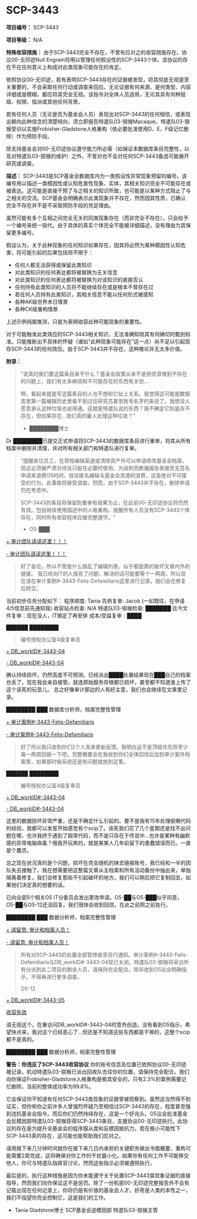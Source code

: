 # SCP-3443
                        


**项目编号：** SCP-3443

**项目等级：** N/A

**特殊收容措施：** 由于SCP-3443完全不存在，不曾有应对之的收容措施存在。协议00-无印迹Null Engram将用以管理任何假设性的SCP-3443个体。该协议的存在不在任何意义上构成对此类现象可能存在的肯定。

依照协议00-无印迹，若有表明SCP-3443存在的证据被发现，将其彻底无视是至关重要的，不会采取任何行动或调查来回应。无论证据有何来源、是何类型、内容详细或是模糊，都应将其完全无视。该指令对全体人员适用，无论其具有何种层级、权限、指派或其他任何背景。

若有任何人员（无论是否为基金会人员）表现出对SCP-3443的任何相信，或表现出朝向此种信念的清楚倾向，须立即报告特遣队03-猕猴Macaque。特遣队03-猕猴受训以实施Frobisher-Gladstone人格重构（依必要批准使用D、E、F级记忆删除）作为预防手段。

除支持基金会对00-无印迹协议遵守能力所必需（如保证本数据库条目完整性，以及对特遣队03-猕猴的维护）之外，不曾对也不会对任何SCP-3443备选可能展开研究或调查。

**描述：** SCP-3443是SCP基金会数据库内为一类假设性异常现象预留的编号。该编号用以描述一类模因性或认知危害性现象、实体，其相关知识完全不可能存在或被表达。这可能是直接干预了与之相关的知识所致，也可能是以某种方式阻止了与之相关的交流。SCP基金会明确表示此类现象并不存在，然而因其性质，已确认完全不存在并不是不采取预防手段的充足理由。

虽然可能有多个互相之间完全无关的同类现象存在（而非完全不存在），只会给予一个编号来统一指代。由于具体的真实个体完全不能被详细描述，没有理由为其保留更多编号。

假设认为，关于此种现象的任何知识如果存在，因其将必然为某种模因性认知危害，将可能引起的后果包括但不限于：

- 任何人都无法获得或保留此类知识
- 对此类知识的任何表达都将被替换为无关信息
- 对此类知识的任何表达都将被替换为对该知识的直接否认
- 任何持有此类知识的人员将不能继续存在或是根本不曾存在过
- 若任何人员持有此类知识，其相关信息不能以任何形式被感知
- 各种AK级世界末日情景
- 各种CK级重构情景

上述示例纯属推测，只是为表明收容此种可能现象的重要性。

对于可能触发此类效应的SCP-3443相关知识，无法准确知晓其有何确切的甄别标准。只能推断出不具体的怀疑（诸如“此种现象可能存在”这一点）尚不足以引起现存SCP-3443的任何效应。由于SCP-3443并不存在，这种推论并无太多价值。

**附录：** 


> "说真的我们要这篇条目来干什么？基金会政策从来不是把资源堆到不存在的问题上，我们有太多麻烦和不可能存在的东西有关但…
> 
> 啊，看起来就是写这篇条目的人也不想和它扯上关系。我觉得这可能是数据库里第一篇编辑历史里看不到过往研究员甚至账号名字的条目了。我想没人愿意承认这种垃圾也说得通。这就是特遣队说的东西？我不确定它到底存不存在，但如果存在…我们真的雇人处理这种垃圾？"
> 
> - ████████博士
> 

Dr ████████已提交正式申请将SCP-3443的数据库条目进行重审，将其从所有档案中删除并清理，并对所有相关部门和特遣队进行复审。


> "提醒各位员工，在常规编辑渠道或清除资产外可以申请修改基金会档案，但这必须被严肃对待且只能在必要时使用。为讽刺而欺骗报告表接受无签名申请来浪费O5时间，投诉匿名编辑与基金会资源的浪费，这是绝对不可接受的行为。此事故将接受调查。然而，由于SCP-3443并不存在，删除申请仍在考虑中。
> 
> SCP-3443的条目将保留到重审有结果为止，在此前00-无印迹协议将仍然有效。包括继续使用描述中的人格重构。提醒所有人员没有SCP-3443个体存在，同时所有收容程序应被完整遵守。"
> 
> - O5-███
> 


<a shape='rect' class='collapsible-block-link' href='javascript:;'>+&#160;&#23457;&#35745;&#22242;&#38431;&#35831;&#35835;&#36825;&#37324;&#65281;&#65281;&#65281;</a>

<a shape='rect' class='collapsible-block-link' href='javascript:;'>-&#160;&#23457;&#35745;&#22242;&#38431;&#35831;&#35835;&#36825;&#37324;&#65281;&#65281;&#65281;</a>


> 好了各位，所以不管是什么搞乱了编辑列表，似乎都是靠的破坏文章内外的链接。
我已经向IT的人报告了问题，解决的话可能要等个一两周，所以现在请在审计案例#-3443-Felis-Defamiliaris这里进行记录。我们会在修复后转交。

当前初步任务分配如下：
程序顺度: Tania
先例复审: Jacob (一如既往，在申请4/5信息前先通知我)
收容站点检查: N/A
特遣队03-猕猴检查: ███████
迄今文件复审：现在没人，IT搞定了再安排
成本/受益复审：████
> 
> 
██████ ████████
> 
> 编号授权办公室4级复审员
> 





<a shape='rect' class='collapsible-block-link' href='javascript:;'>+&#160;DB_workID#-3443-04</a>

<a shape='rect' class='collapsible-block-link' href='javascript:;'>-&#160;DB_workID#-3443-04</a>

确认持续损坏，仍然高度不可预测。已经派出████处置结果现在███自己的档案也丢了，现在我会亲自接管。就连原始服务存根都已损坏，甚至都不知道谁上传了这个该死的玩意儿。
总之好像审计那边的人有好主意，我们也会继续在文章里记录。

████████ ███
数据库分析师，档案完整性管理





<a shape='rect' class='collapsible-block-link' href='javascript:;'>+&#160;&#23457;&#35745;&#26696;&#20363;#-3443-Felis-Defamiliaris</a>

<a shape='rect' class='collapsible-block-link' href='javascript:;'>-&#160;&#23457;&#35745;&#26696;&#20363;#-3443-Felis-Defamiliaris</a>


> 好了所以我只收到你们2个人发来更新反馈。我明白这不是顶级优先但至少每一两周回报一下吧。完整概要会在我收到你们全体回信后加到审计案件档案里，如果那时候系统还是有问题就放到这里。
> 
> 
██████ ████████
> 
> 编号授权办公室4级复审员
> 





<a shape='rect' class='collapsible-block-link' href='javascript:;'>+&#160;DB_workID#-3443-04</a>

<a shape='rect' class='collapsible-block-link' href='javascript:;'>-&#160;DB_workID#-3443-04</a>

这里的数据损坏非常严重，还是不确定什么引起的。要不是我有15年处理偷懒代码的经验，我都可以发誓开始感觉有个scip了。该死我们花了几个星期还是找不出问题在哪，也许我终于遇到了超常代码，而不是只存在于传说中…也许是某种有幽默感的异常电脑病毒？哦我开玩笑的，就是某某人几年前留下的愚蠢错误而已。一直是个蠢货。

总之现在状况真的是个问题，损坏在完全随机的抹去链接账号，我已经和一半的团队失去接触了。我在想需要把这整篇文章从主档案和所有活动备份中抽出来，单独隔离着修复。我们会修复那些不引起破坏的地方。我们可以稍后把它复制回去，如果他们决定真的想要的话。

已向全部5个相关O5 IT分委员会发出更改申请。O5-██与O5-███似乎同意， O5-██与O5-12还没回复。我们很快会收到回信，在此之前照之前执行。

████████ ███
数据分析师，档案完整性管理





<a shape='rect' class='collapsible-block-link' href='javascript:;'>+&#160;&#35831;&#30041;&#24847;:&#160;&#23457;&#35745;&#21644;&#26723;&#26696;&#20154;&#21592;&#65281;</a>

<a shape='rect' class='collapsible-block-link' href='javascript:;'>-&#160;&#35831;&#30041;&#24847;:&#160;&#23457;&#35745;&#21644;&#26723;&#26696;&#20154;&#21592;&#65281;</a>


> 所有对SCP-3443的处置全部暂停直至另行通知。审计案例#-3443-Felis-Defamiliaris与DB_workID#-3443-04现已关闭。特遣队03-猕猴将采访所有分派到此二项目的剩余人员，请保持完全配合。除非收到O5议会明确指示，不得再进行更多调查。
> 
> O5-12
> 





<a shape='rect' class='collapsible-block-link' href='javascript:;'>+&#160;DB_workID#-3443-05</a>

<a shape='rect' class='collapsible-block-link' href='javascript:;'>&#25910;&#23481;&#22833;&#25928;</a>

请无视这个。在重访问DB_workID#-3443-04时意外创造。没有看到O5指示，希望快点来，我对这个已经恶心了…但还是不知道这些东西都是干嘛的，这整个scip都不是真的。

████████ ███
数据分析师，档案完整性管理



**警告：你违反了SCP-3443收容协议** 
你的账号信息及位置已依照协议00-无印迹被记录。机动特遣队03-猕猴已派出回收队去往你的位置，请保持完全配合。我们向你保证Frobisher-Gladstone人格重构是极其安全的，只有2.3%的案例需要记忆删除，当前的整体成功率为99.8%。

它会保证你不知道有任何SCP-3443类现象的证据曾被观察到。虽然这当然得不到证实，但你和你之前许多人曾强烈怀疑乃至相信过SCP-3443的存在，程度甚至强到违抗基金会指令。而后你们仍然持续存在，这是一个好兆头。O5议会批准基金会反模因部特遣队03-猕猴获得SCP-3443条目，支援协议00-无印迹执行。此协议的存在是为提升全基金会的程序服从度和反模因抵抗力。若在极小可能性下SCP-3443真的存在，这可能也能帮助我们应对之。

请用接下来几分钟时间就你在接下来几日内承担的关键职务做出书面概要，重构可能需要2周完成，这将确保对你工作的干扰最小化。如果你有任何工作不可能移交他人，你可与特遣队指挥官讨论，然而这些指示必须被遵照执行。

最后是的，执行这种措施是因为你未能遵守关于处置SCP-3443类现象证据的直接指导，然而我们向你保证这不是惩罚。除了一份机密00-无印迹完整报告外不会有记载出现在任何记录上，你将仍是有价值的基金会人才。好奇是人类的本性之一，我们不指望你完全控制它，这是我们的工作。

- Tania Gladstone博士
SCP基金会逆模因部
特遣队03-猕猴主管







                    